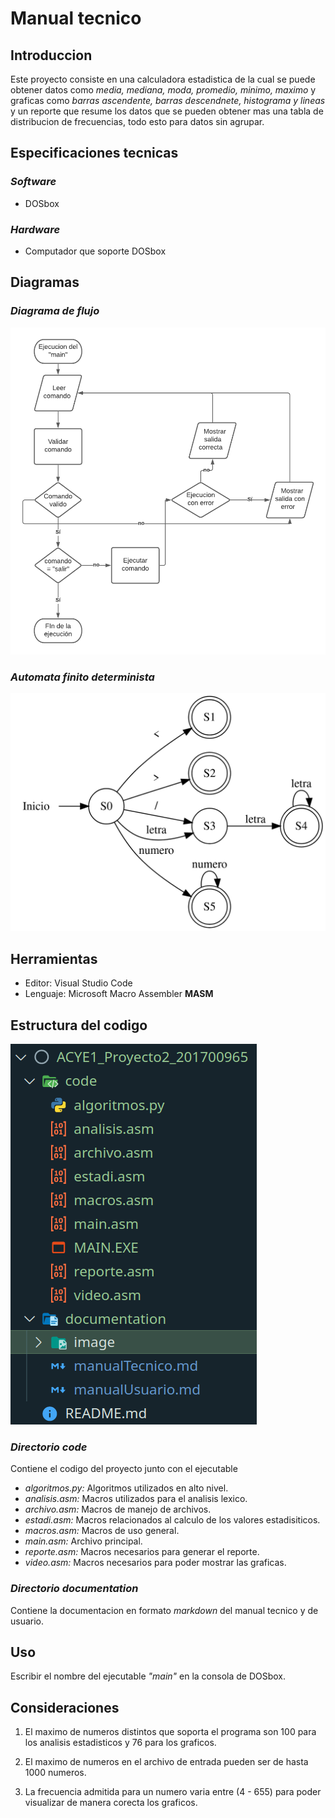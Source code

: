 # Manual tecnico

## Introduccion

Este proyecto consiste en una calculadora estadistica de la cual se puede obtener datos como *media, mediana, moda, promedio, minimo, maximo* y graficas como *barras ascendente, barras descendnete, histograma y lineas* y un reporte que resume los datos que se pueden obtener mas una tabla de distribucion de frecuencias, todo esto para datos sin agrupar.

## Especificaciones tecnicas

### ***Software***
- DOSbox

### ***Hardware***

- Computador que soporte DOSbox

## Diagramas
### ***Diagrama de flujo***
![Flujo](./image/tecnico1.png)
### ***Automata finito determinista***
![AFD](./image/tecnico2.png)

## Herramientas

- Editor: Visual Studio Code
- Lenguaje: Microsoft Macro Assembler **MASM**

## Estructura del codigo

![Estructura](./image/tecnico3.png)

### ***Directorio code***

Contiene el codigo del proyecto junto con el ejecutable

- *algoritmos.py:* Algoritmos utilizados en alto nivel.
- *analisis.asm:* Macros utilizados para el analisis lexico.
- *archivo.asm:* Macros de manejo de archivos.
- *estadi.asm:* Macros relacionados al calculo de los valores estadisiticos.
- *macros.asm:* Macros de uso general.
- *main.asm:* Archivo principal.
- *reporte.asm:* Macros necesarios para generar el reporte.
- *video.asm:* Macros necesarios para poder mostrar las graficas.

### ***Directorio documentation***

Contiene la documentacion en formato *markdown* del manual tecnico y de usuario.

## Uso

Escribir el nombre del ejecutable *"main"* en la consola de DOSbox.

## Consideraciones

1. El maximo de numeros distintos que soporta el programa son 100 para los analisis estadisticos y 76 para los graficos.

2. El maximo de numeros en el archivo de entrada pueden ser de hasta 1000 numeros.

3. La frecuencia admitida para un numero varia entre (4 - 655) para poder visualizar de manera corecta los graficos.
